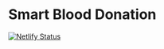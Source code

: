 #   Smart Blood Donation

[![Netlify Status](https://api.netlify.com/api/v1/badges/a38e63ec-f849-4d53-b0a9-d054796efb80/deploy-status)](https://app.netlify.com/sites/smart-blood-donation/deploys)